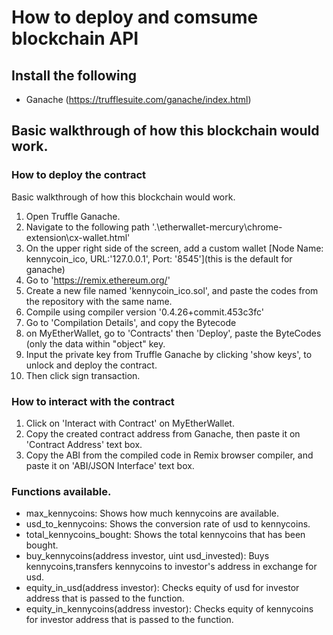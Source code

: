 # How to deploy and comsume blockchain API

## Install the following
- Ganache (https://trufflesuite.com/ganache/index.html)

## Basic walkthrough of how this blockchain would work.

### How to deploy the contract
Basic walkthrough of how this blockchain would work.
1. Open Truffle Ganache.
2. Navigate to the following path '.\etherwallet-mercury\chrome-extension\cx-wallet.html'
3. On the upper right side of the screen, add a custom wallet [Node Name: kennycoin_ico, URL:'127.0.0.1', Port: '8545'](this is the default for ganache)
4. Go to 'https://remix.ethereum.org/'
5. Create a new file named 'kennycoin_ico.sol', and paste the codes from the repository with the same name.
6. Compile using compiler version '0.4.26+commit.453c3fc'
7. Go to 'Compilation Details', and copy the Bytecode
8. on MyEtherWallet, go to 'Contracts' then 'Deploy', paste the ByteCodes (only the data within "object" key.
9. Input the private key from Truffle Ganache by clicking 'show keys', to unlock and deploy the contract.
10. Then click sign transaction.

### How to interact with the contract
1. Click on 'Interact with Contract' on MyEtherWallet.
2. Copy the created contract address from Ganache, then paste it on 'Contract Address' text box.
3. Copy the ABI from the compiled code in Remix browser compiler, and paste it on 'ABI/JSON Interface' text box.

### Functions available.
- max_kennycoins: Shows how much kennycoins are available.
- usd_to_kennycoins: Shows the conversion rate of usd to kennycoins.
- total_kennycoins_bought: Shows the total kennycoins that has been bought.
- buy_kennycoins(address investor, uint usd_invested): Buys kennycoins,transfers kennycoins to investor's address in exchange for usd.
- equity_in_usd(address investor): Checks equity of usd for investor address that is passed to the function.
- equity_in_kennycoins(address investor): Checks equity of kennycoins for investor address that is passed to the function.
